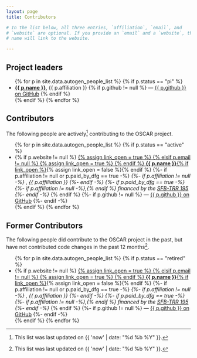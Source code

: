 ```yaml
---
layout: page
title: Contributors

# In the list below, all three entries, `affiliation`, `email`, and
# `website` are optional. If you provide an `email` and a `website`, the
# name will link to the website.

---
```


## Project leaders

<ul>
{% for p in site.data.autogen_people_list %}
  {% if p.status == "pi" %}
    <li>
      <a href="{{ p.website }}"><strong>{{ p.name }}</strong></a>, {{ p.affiliation }}
      {% if p.github != null %}
        — <a href="https://github.com/{{ p.github }}">{{ p.github }} on GitHub</a>
      {% endif %}
    </li>
  {% endif %}
{% endfor %}
</ul>

## Contributors

The following people are actively[^1] contributing to the OSCAR project.

<ul>
{% for p in site.data.autogen_people_list %}
  {% if p.status == "active" %}
  <li>
    {% if p.website != null %}
        <a href="{{ p.website }}">
        {% assign link_open = true %}
    {% elsif p.email != null %}
        <a href="mailto:{{ p.email }}">
        {% assign link_open = true %}
    {% endif %}
    <strong>{{ p.name }}</strong>{% if link_open %}</a>{% assign link_open = false %}{% endif %}
    {%- if p.affiliation != null or p.paid_by_dfg == true -%}
    <em>
        {%- if p.affiliation != null -%}
            , {{ p.affiliation }}
        {%- endif -%}
        {%- if p.paid_by_dfg == true -%}
            {%- if p.affiliation != null -%},{% endif %}
            financed by the <a href="https://www.computeralgebra.de/sfb/">SFB-TRR 195</a>
        {%- endif -%}
      </em>
    {% endif %}
    {%- if p.github != null %}
      — <a href="https://github.com/{{ p.github }}">{{ p.github }} on GitHub</a>
    {%- endif -%}
  </li>
  {% endif %}
{% endfor %}
</ul>


## Former Contributors

The following people did contribute to the OSCAR project in the past, but have
not contributed code changes in the past 12 months[^1].

[^1]: This list was last updated on {{ 'now' | date: "%d %b %Y" }}.

<ul>
{% for p in site.data.autogen_people_list %}
  {% if p.status == "retired" %}
  <li>
    {% if p.website != null %}
        <a href="{{ p.website }}">
        {% assign link_open = true %}
    {% elsif p.email != null %}
        <a href="mailto:{{ p.email }}">
        {% assign link_open = true %}
    {% endif %}
    <strong>{{ p.name }}</strong>{% if link_open %}</a>{% assign link_open = false %}{% endif %}
    {%- if p.affiliation != null or p.paid_by_dfg == true -%}
    <em>
        {%- if p.affiliation != null -%}
            , {{ p.affiliation }}
        {%- endif -%}
        {%- if p.paid_by_dfg == true -%}
            {%- if p.affiliation != null -%},{% endif %}
            financed by the <a href="https://www.computeralgebra.de/sfb/">SFB-TRR 195</a>
        {%- endif -%}
    </em>
    {% endif %}
    {%- if p.github != null %}
      — <a href="https://github.com/{{ p.github }}">{{ p.github }} on GitHub</a>
    {%- endif -%}
  </li>
  {% endif %}
{% endfor %}
</ul>
